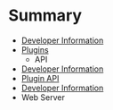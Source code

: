 # Summary

* [Developer Information](docs/developer_information.md)
* [Plugins](docs/plugins/README.md)
   * API
* [Developer Information](docs/developer_information.md)
* [Plugin API](docs/plugins/api.md)
* [Developer Information](docs/developer_information.md)
* Web Server

